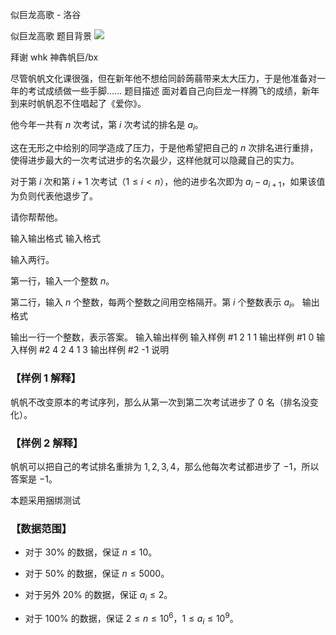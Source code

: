 



似巨龙高歌 - 洛谷














似巨龙高歌
题目背景
![](https://cdn.luogu.com.cn/upload/image_hosting/wpc73r2k.png)

拜谢 whk 神犇帆巨/bx

尽管帆帆文化课很强，但在新年他不想给同龄蒟蒻带来太大压力，于是他准备对一年的考试成绩做一些手脚……
题目描述
面对着自己向巨龙一样腾飞的成绩，新年到来时帆帆忍不住唱起了《爱你》。

他今年一共有 $n$ 次考试，第 $i$ 次考试的排名是 $a_i$。

这在无形之中给别的同学造成了压力，于是他希望把自己的 $n$ 次排名进行重排，使得进步最大的一次考试进步的名次最少，这样他就可以隐藏自己的实力。

对于第 $i$ 次和第 $i+1$ 次考试（$1\le i < n$），他的进步名次即为 $a_i-a_{i+1}$，如果该值为负则代表他退步了。


请你帮帮他。

输入输出格式
输入格式

输入两行。

第一行，输入一个整数 $n$。

第二行，输入 $n$ 个整数，每两个整数之间用空格隔开。第 $i$ 个整数表示 $a_i$。
输出格式

输出一行一个整数，表示答案。
输入输出样例
输入样例 #1
2
1 1
输出样例 #1
0
输入样例 #2
4
2 4 1 3
输出样例 #2
-1
说明

### 【样例 1 解释】

帆帆不改变原本的考试序列，那么从第一次到第二次考试进步了 $0$ 名（排名没变化）。

### 【样例 2 解释】

帆帆可以把自己的考试排名重排为 $1,2,3,4$，那么他每次考试都进步了 $-1$，所以答案是 $-1$。 

本题采用捆绑测试

### 【数据范围】

- 对于 $30\%$ 的数据，保证 $n\le 10$。

- 对于 $50\%$ 的数据，保证 $n\le 5000$。

- 对于另外 $20\%$ 的数据，保证 $a_i\le 2$。

- 对于 $100\%$ 的数据，保证 $2\le n\le 10^6$，$1\le a_i\le 10^9$。






